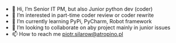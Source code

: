 - 👋 Hi, I’m Senior IT PM, but also Junior python dev (coder) 
- 👀 I’m interested in part-time coder review or coder rewrite 
- 🌱 I’m currently learning PyPi, PyCharm, Robot framework
- 💞️ I’m looking to collaborate on aby project mainly in junior issues
- 📫 How to reach me piotr.silarow@atropino.pl 

<!---
atropino/atropino is a ✨ special ✨ repository because its `README.md` (this file) appears on your GitHub profile.
You can click the Preview link to take a look at your changes.
--->
